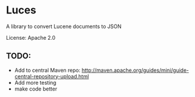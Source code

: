 Luces
============

A library to convert Lucene documents to JSON

License: Apache 2.0

TODO: 
------------
* Add to central Maven repo: http://maven.apache.org/guides/mini/guide-central-repository-upload.html
* Add more testing
* make code better

